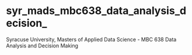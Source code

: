 # syr_mads_mbc638_data_analysis_decision_
Syracuse University, Masters of Applied Data Science - MBC 638 Data Analysis and Decision Making
